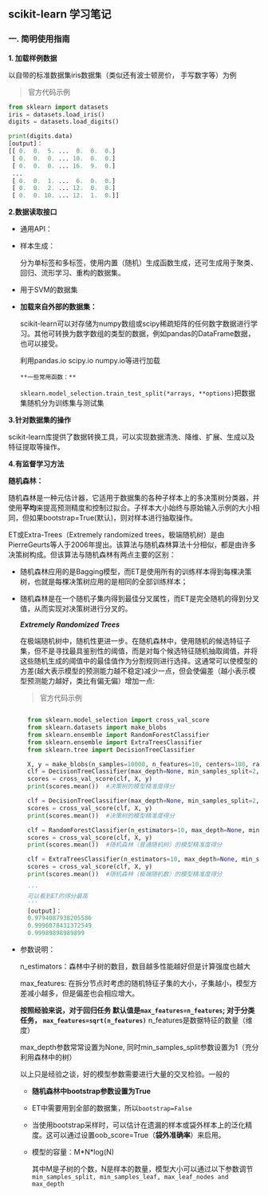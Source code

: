 ## scikit-learn 学习笔记

### 一. 简明使用指南

**1. 加载样例数据**

  以自带的标准数据集iris数据集（类似还有波士顿房价， 手写数字等）为例

  > 官方代码示例


  ``` Python
  from sklearn import datasets
  iris = datasets.load_iris()
  digits = datasets.load_digits()

  print(digits.data)
  [output]：
  [[ 0.  0.  5. ...  0.  0.  0.]
   [ 0.  0.  0. ... 10.  0.  0.]
   [ 0.  0.  0. ... 16.  9.  0.]
   ...
   [ 0.  0.  1. ...  6.  0.  0.]
   [ 0.  0.  2. ... 12.  0.  0.]
   [ 0.  0. 10. ... 12.  1.  0.]]

  ```

**2.数据读取接口**

- 通用API：

- 样本生成：

    分为单标签和多标签，使用内置（随机）生成函数生成，还可生成用于聚类、回归、流形学习、重构的数据集。

- 用于SVM的数据集

- **加载来自外部的数据集：**

    scikit-learn可以对存储为numpy数组或scipy稀疏矩阵的任何数字数据进行学习。其他可转换为数字数组的类型的数据，例如pandas的DataFrame数据，也可以接受。

    利用pandas.io scipy.io numpy.io等进行加载
    
      **一些常用函数：** 

    `sklearn.model_selection.train_test_split(*arrays, **options)`把数据集随机分为训练集与测试集


**3.针对数据集的操作**

  scikit-learn库提供了数据转换工具，可以实现数据清洗、降维、扩展、生成以及特征提取等操作。


**4.有监督学习方法**

**随机森林：**

随机森林是一种元估计器，它适用于数据集的各种子样本上的多决策树分类器，并使用**平均**来提高预测精度和控制过拟合。子样本大小始终与原始输入示例的大小相同，但如果bootstrap=True(默认)，则对样本进行抽取操作。

ET或Extra-Trees（Extremely randomized trees，极端随机树）是由PierreGeurts等人于2006年提出。该算法与随机森林算法十分相似，都是由许多决策树构成。但该算法与随机森林有两点主要的区别：

- 随机森林应用的是Bagging模型，而ET是使用所有的训练样本得到每棵决策树，也就是每棵决策树应用的是相同的全部训练样本；

- 随机森林是在一个随机子集内得到最佳分叉属性，而ET是完全随机的得到分叉值，从而实现对决策树进行分叉的。

  _**Extremely Randomized Trees**_

  在极端随机树中，随机性更进一步。在随机森林中，使用随机的候选特征子集，但不是寻找最具鉴别性的阈值，而是对每个候选特征随机抽取阈值，并将这些随机生成的阈值中的最佳值作为分割规则进行选择。这通常可以使模型的方差(越大表示模型的预测能力越不稳定)减少一点，但会使偏差（越小表示模型预测能力越好，类比有偏无偏）增加一点:

  > 官方代码示例

  ``` Python

    from sklearn.model_selection import cross_val_score
    from sklearn.datasets import make_blobs
    from sklearn.ensemble import RandomForestClassifier
    from sklearn.ensemble import ExtraTreesClassifier
    from sklearn.tree import DecisionTreeClassifier

    X, y = make_blobs(n_samples=10000, n_features=10, centers=100, random_state=0)
    clf = DecisionTreeClassifier(max_depth=None, min_samples_split=2, random_state=0)
    scores = cross_val_score(clf, X, y)
    print(scores.mean())  #决策树的模型精准度得分

    clf = DecisionTreeClassifier(max_depth=None, min_samples_split=2, random_state=0)
    scores = cross_val_score(clf, X, y)
    print(scores.mean())  #决策树的模型精准度得分

    clf = RandomForestClassifier(n_estimators=10, max_depth=None, min_samples_split=2, random_state=0)
    scores = cross_val_score(clf, X, y)
    print(scores.mean())  #随机森林（普通随机树）的模型精准度得分

    clf = ExtraTreesClassifier(n_estimators=10, max_depth=None, min_samples_split=2, random_state=0)
    scores = cross_val_score(clf, X, y)
    print(scores.mean())  #随机森林（极端随机数）的模型精准度得分

    '''
    可以看到ET的得分最高
    '''
    [output]：
    0.9794087938205586
    0.9996078431372549
    0.99989898989899

  ```

- 参数说明：

  n_estimators：森林中子树的数目，数目越多性能越好但是计算强度也越大

  max_features: 在拆分节点时考虑的随机特征子集的大小，子集越小，模型方差减小越多，但是偏差也会相应增大。

  **按照经验来说，对于回归任务 默认值是`max_features=n_features`; 对于分类任务， `max_features=sqrt(n_features)`** n_features是数据特征的数量（维度）

  max_depth参数常常设置为None, 同时min_samples_split参数设置为1（充分利用森林中的树）

  以上只是经验之谈，好的模型参数需要进行大量的交叉检验。一般的

    - **随机森林中bootstrap参数设置为True**

    - ET中需要用到全部的数据集，所以`bootstrap=False`

    - 当使用bootstrap采样时，可以估计在遗漏的样本或袋外样本上的泛化精度。这可以通过设置oob_score=True（**袋外准确率**）来启用。


  - 模型的容量：M\*N\*log(N)

    其中M是子树的个数，N是样本的数量，模型大小可以通过以下参数调节 `min_samples_split, min_samples_leaf, max_leaf_nodes and max_depth`

    
